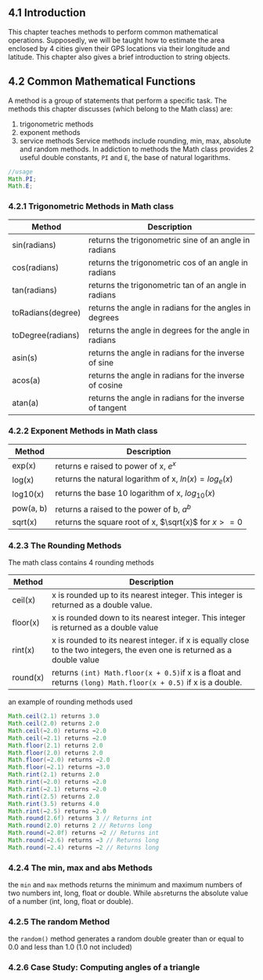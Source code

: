 ## 4.1 Introduction
This chapter teaches methods to perform common mathematical operations.  Supposedly, we will be taught how to estimate the area enclosed by 4 cities given their GPS locations via their longitude and latitude. This chapter also gives a brief introduction to string objects.

## 4.2 Common Mathematical Functions
A method is a group of statements that perform a specific task.
The methods this chapter discusses (which belong to the Math class) are:
1. trigonometric methods
2. exponent methods
3. service methods
Service methods include rounding, min,  max, absolute and random methods. In addiction to methods the Math class provides 2 useful double constants, `PI` and `E`, the base of natural logarithms.
```java
//usage
Math.PI;
Math.E;
```

### 4.2.1 Trigonometric Methods in Math class

| Method            | Description                                             |
| ----------------- | ------------------------------------------------------- |
| sin(radians)      | returns the trigonometric sine of an angle in radians   |
| cos(radians)      | returns the trigonometric cos of an angle in radians    |
| tan(radians)      | returns the trigonometric tan of an angle in radians    |
| toRadians(degree) | returns the angle in radians for the angles in degrees  |
| toDegree(radians) | returns the angle in degrees for the angle in radians   |
| asin(s)           | returns the angle in radians for the inverse of sine    |
| acos(a)           | returns the angle in radians for the inverse of cosine  |
| atan(a)           | returns the angle in radians for the inverse of tangent |

### 4.2.2 Exponent Methods in Math class

| Method    | Description                                             |
| --------- | ------------------------------------------------------- |
| exp(x)    | returns e raised to power of x, $e^{x}$                 |
| log(x)    | returns the natural logarithm of x, $ln(x)= log_{e}(x)$ |
| log10(x)  | returns the base 10 logarithm of x, $log_{10}(x)$       |
| pow(a, b) | returns a raised to the power of b, $a^{b}$             |
| sqrt(x)   | returns the square root of x, $\sqrt{x}$  for $x>=0$    |
### 4.2.3 The Rounding Methods
The math class contains 4 rounding methods

| Method   | Description                                                                                                                |
| -------- | -------------------------------------------------------------------------------------------------------------------------- |
| ceil(x)  | x is rounded up to its nearest integer. This integer is returned as a double value.                                        |
| floor(x) | x is rounded down to its nearest integer. This integer is returned as a double value                                       |
| rint(x)  | x is rounded to its nearest integer. if x is equally close to the two integers, the even one is returned as a double value |
| round(x) | returns `(int) Math.floor(x + 0.5)`if x is a float and returns `(long) Math.floor(x + 0.5)` if x is a double.              |

an example of rounding methods used
```java
Math.ceil(2.1) returns 3.0
Math.ceil(2.0) returns 2.0
Math.ceil(−2.0) returns −2.0
Math.ceil(−2.1) returns −2.0
Math.floor(2.1) returns 2.0
Math.floor(2.0) returns 2.0
Math.floor(−2.0) returns −2.0
Math.floor(−2.1) returns −3.0
Math.rint(2.1) returns 2.0
Math.rint(−2.0) returns −2.0
Math.rint(−2.1) returns −2.0
Math.rint(2.5) returns 2.0
Math.rint(3.5) returns 4.0
Math.rint(−2.5) returns −2.0
Math.round(2.6f) returns 3 // Returns int
Math.round(2.0) returns 2 // Returns long
Math.round(−2.0f) returns −2 // Returns int
Math.round(−2.6) returns −3 // Returns long
Math.round(−2.4) returns −2 // Returns long
```
### 4.2.4 The min, max and abs Methods
the `min` and `max` methods returns the minimum and maximum numbers of two numbers int, long, float or double. While `abs`returns the absolute value of a number (int, long, float or double).

### 4.2.5 The random Method
the `random()` method generates a random double greater than or equal to 0.0 and less than 1.0 (1.0 not included)

### 4.2.6 Case Study: Computing angles of a triangle
